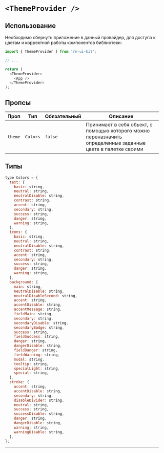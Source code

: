 # `<ThemeProvider />`

## Использование

Необходимо обернуть приложение в данный провайдер, для доступа к цветам и корректной работы компонентов библиотеки:

```js
import { ThemeProvider } from 'rn-ui-kit';

// ...

return (
  <ThemeProvider>
    <App />
  </ThemeProvider>
);
```

## Пропсы

| Проп    | Тип      | Обязательный | Описание                                                                                                     |
| ------- | -------- | ------------ | ------------------------------------------------------------------------------------------------------------ |
| `theme` | `Colors` | `false`      | Принимает в себя обьект, с помощью которого можно переназначить определенные заданные цвета в палетке своими |

## Типы

```js
type Colors = {
  text: {
    basic: string,
    neutral: string,
    neutralDisable: string,
    contrast: string,
    accent: string,
    secondary: string,
    success: string,
    danger: string,
    warning: string,
  },
  icons: {
    basic: string,
    neutral: string,
    neutralDisable: string,
    contrast: string,
    accent: string,
    secondary: string,
    success: string,
    danger: string,
    warning: string,
  },
  background: {
    main: string,
    neutralDisable: string,
    neutralDisableSecond: string,
    accent: string,
    accentDisable: string,
    accentMessage: string,
    fieldMain: string,
    secondary: string,
    secondaryDisable: string,
    secondaryBadge: string,
    success: string,
    fieldSuccess: string,
    danger: string,
    dangerDisable: string,
    fieldDanger: string,
    fieldWarning: string,
    modal: string,
    tooltip: string,
    specialLight: string,
    special: string,
  },
  stroke: {
    accent: string,
    accentDisable: string,
    secondary: string,
    disableDivider: string,
    neutral: string,
    success: string,
    successDisable: string,
    danger: string,
    dangerDisable: string,
    warning: string,
    warningDisable: string,
  },
};
```

---
